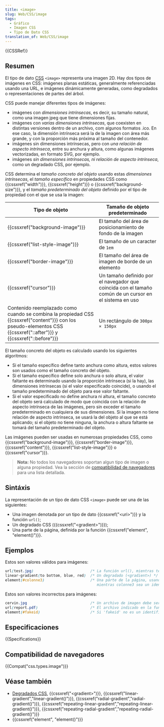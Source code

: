 ```yaml
---
title: <image>
slug: Web/CSS/image
tags:
  - Gráfico
  - Imagen CSS
  - Tipo de Dato CSS
translation_of: Web/CSS/image
---
```


{{CSSRef}}

## Resumen

El tipo de dato [CSS](/es/docs/Web/CSS) `<image>` representa una imagen 2D. Hay dos tipos de imágenes en CSS: imágenes planas estáticas, generalmente referenciadas usando una URL, e imágenes dinámicamente generadas, como degradados o representaciones de partes del árbol.

CSS puede manejar diferentes tipos de imágenes:

- imágenes con _dimensiones intrínsecas_, es decir, su tamaño natural, como una imagen jpeg que tiene dimensiones fijas.
- imágenes con _varias dimensiones intrínsecas_, que coexisten en distintas versiones dentro de un archivo, com algunos formatos .ico. En ese caso, la dimensión intrínseca será la de la imagen con área más grande, y con la proporción más próxima al tamaño del contenedor.
- imágenes sin dimensiones intrínsecas, pero con _una relación de aspecto intrínseca_, entre su anchura y altura, como algunas imágenes vectorizadas, en formato SVG, por ejemplo.
- imágenes _sin dimensiones intrínsecas, ni relación de aspecto intrínseca_, como un degradado CSS, por ejemplo.

CSS determina el _tamaño concreto del objeto_ usando estas _dimensiones intrínsecas_, el _tamaño específico_ en propiedades CSS como {{cssxref("width")}}, {{cssxref("height")}} o {{cssxref("background-size")}}, y el _tamaño predeterminado del objeto_ definido por el tipo de propiedad con el que se usa la imagen:

| Tipo de objeto                                                                                                                                                                          | Tamaño de objeto predeterminado                                                                        |
| --------------------------------------------------------------------------------------------------------------------------------------------------------------------------------------- | ------------------------------------------------------------------------------------------------------ |
| {{cssxref("background-image")}}                                                                                                                                                | El tamaño del área de posicionamiento de fondo de la imagen                                            |
| {{cssxref("list-style-image")}}                                                                                                                                                | El tamaño de un caracter de `1em`                                                                      |
| {{cssxref("border-image")}}                                                                                                                                                    | El tamaño del área de imagen de borde de un elemento                                                   |
| {{cssxref("cursor")}}                                                                                                                                                            | Un tamaño definido por el navegador que coincida con el tamaño común de un cursor en el sistema en uso |
| Contenido reemplazado como cuando se combina la propiedad CSS {{cssxref("content")}} con los pseudo-elementos CSS {{cssxref("::after")}} y {{cssxref("::before")}} | Un rectángulo de `300px × 150px`                                                                       |

El tamaño concreto del objeto es calculado usando los siguientes algoritmos:

- Si el tamaño específico define tanto anchura como altura, estos valores son usados como el tamaño concreto del objeto.
- Si el tamaño específico define solo anchura o solo altura, el valor faltante es determinado usando la proporción intrínseca (si la hay), las dimensiones intrínsecas (si el valor especificado coincide), o usando el tamaño predeterminado del objeto para ese valor faltante.
- Si el valor especificado no define anchura ni altura, el tamaño concreto del objeto será calculado de modo que coincida con la relación de aspecto intrínseca de las imágenes, pero sin exceder el tamaño predeterminado en cualquiera de sus dimensiones. Si la imagen no tiene relación de aspecto intrínseca, se usará la del objeto al que se está aplicando; si el objeto no tiene ninguna, la anchura o altura faltante se tomará del tamaño predeterminado del objeto.

Las imágenes pueden ser usadas en numerosas propiedades CSS, como {{cssxref("background-image")}}, {{cssxref("border-image")}}, {{cssxref("content")}}, {{cssxref("list-style-image")}} o {{cssxref("cursor")}}.

> **Nota:** No todos los navegadores soportan algun tipo de imagen o alguna propiedad. Vea la sección de [compatibilidad de navegadores](#Compatibilidad_de_navegadores) para una lista detallada.

## Sintáxis

La representación de un tipo de dato CSS `<image>` puede ser una de las siguientes:

- Una imagen denotada por un tipo de dato {{cssxref("&lt;uri&gt;")}} y la función `url()`;
- Un degradado CSS ({{cssxref("&lt;gradient&gt;")}});
- Una parte de la página, definida por la función {{cssxref("element", "element()")}}.

## Ejemplos

Estos son valores válidos para imágenes:

```css example-good
url(test.jpg)                          /* La función url(), mientras test.jpg sea una imagen */
linear-gradient(to bottom, blue, red)  /* Un degradado (<gradient>) */
element(#colonne3)                     /* Una párte de la página, usando la función element(),
                                          mientras colonne3 sea un identificador CSS existente en la página. */
```

Estos son valores incorrectos para imágenes:

```css example-bad
cervin.jpg                             /* Un archivo de imagen debe ser definido usando la función url(). */
url(report.pdf)                        /* El archivo indicado en la función url() debe ser una imagen. */
element(#fakeid)                       /* Si 'fakeid' no es un identificador CSS existente en la página. */
```

## Especificaciones

{{Specifications}}

## Compatibilidad de navegadores

{{Compat("css.types.image")}}

## Véase también

- [Degradados CSS](/es/docs/CSS/Using_CSS_gradients), {{cssxref("&lt;gradient&gt;")}}, {{cssxref("linear-gradient","linear-gradient()")}}, {{cssxref("radial-gradient","radial-gradient()")}}, {{cssxref("repeating-linear-gradient","repeating-linear-gradient()")}}, {{cssxref("repeating-radial-gradient","repeating-radial-gradient()")}}
- {{cssxref("element", "element()")}}
